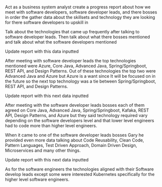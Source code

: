 Act as a business system analyst create a progress report about how we meet with software developers, software developer leads, and there bosses in order the gather data about the skillsets and technology they are looking for there software developers to upskill in  
  
  
Talk about the technologies that came up frequently after talking to software developer leads. Then talk about what there bosses mentioned and talk about what the software developers mentioned  
  
  
  
Update report with this data inputted  
  
  
After meeting with software developer leads the top technologies mentioned were Azure, Core Java, Advanced Java, Spring/Springboot, REST API, and Design Patterns. Out of these technologies the top two were Advanced Java and Azure but Azure is a want since It will be focused on in the future so the next top technology was a tie between Spring/Springboot, REST API, and Design Patterns.  
  
  
Update report with this next data inputted  
  
After meeting with the software developer leads bosses each of them agreed on Core Java, Advanced Java, Spring/Springboot, Kafaka, REST API, Design Patterns, and Azure but they said technology required vary depending on the software developers level and that lower level engineers had to code more than higher level engineers.  
  
  
  
When it came to one of the software developer leads bosses Gary he provided even more data talking about Code Reusability, Clean Code, Pattern Languages, Test Driven Approach, Domain Driven Design, Microservices and many other things.  
  
  
Update report with this next data inputted  
  
As for the software engineers the technologies aligned with their Software develop leads except some were interested Kubernetes specifically for the higher level software engineers.